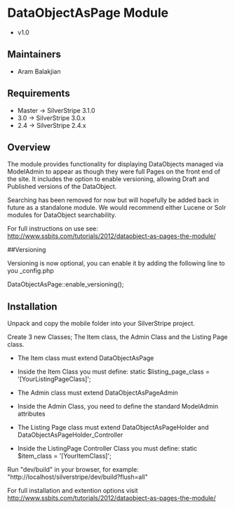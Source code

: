 # DataObjectAsPage Module #

 * v1.0

## Maintainers

 * Aram Balakjian
  <aram at aabweb dot co dot uk>

## Requirements

 * Master -> SilverStripe 3.1.0
 * 3.0 -> SilverStripe 3.0.x
 * 2.4 -> SilverStripe 2.4.x

## Overview ##

The module provides functionality for displaying DataObjects managed via ModelAdmin to appear as though they were 
full Pages on the front end of the site. It includes the option to enable versioning, allowing Draft and Published versions of the DataObject.

Searching has been removed for now but will hopefully be added back in future as a standalone module. We would recommend either Lucene or Solr modules for DataObject searchability.

For full instructions on use see: http://www.ssbits.com/tutorials/2012/dataobject-as-pages-the-module/

##Versioning

Versioning is now optional, you can enable it by adding the following line to you _config.php

DataObjectAsPage::enable_versioning();

## Installation

Unpack and copy the mobile folder into your SilverStripe project.

Create 3 new Classes; The Item class, the Admin Class and the Listing Page class.

* The Item class must extend DataObjectAsPage
- Inside the Item Class you must define: static $listing_page_class = '[YourListingPageClass]';

* The Admin class must extend DataObjectAsPageAdmin
- Inside the Admin Class, you need to define the standard ModelAdmin attributes

* The Listing Page class must extend DataObjectAsPageHolder and DataObjectAsPageHolder_Controller
- Inside the ListingPage Controller Class you must define: static $item_class = '[YourItemClass]';


Run "dev/build" in your browser, for example: "http://localhost/silverstripe/dev/build?flush=all"

For full installation and extention options visit http://www.ssbits.com/tutorials/2012/dataobject-as-pages-the-module/
